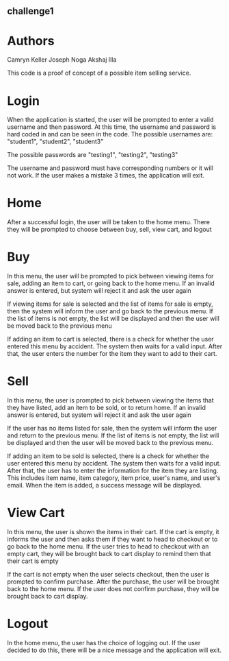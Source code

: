 ## challenge1

# Authors
 Camryn Keller
 Joseph Noga
 Akshaj Illa

This code is a proof of concept of a possible item selling service. 

# Login
When the application is started, the user will be prompted to enter a valid username and then password. At this time, the username and password is hard coded in and can be seen in the code. 
The possible usernames are:
 "student1", "student2", "student3"

The possible passwords are
 "testing1", "testing2", "testing3"

The username and password must have corresponding numbers or it will not work. If the user makes a mistake 3 times, the application will exit. 

# Home

After a successful login, the user will be taken to the home menu. There they will be prompted to choose between buy, sell, view cart, and logout

# Buy

In this menu, the user will be prompted to pick between viewing items for sale, adding an item to cart, or going back to the home menu. If an invalid answer is entered, but system will reject it and ask the user again

If viewing items for sale is selected and the list of items for sale is empty, then the system will inform the user and go back to the previous menu. If the list of items is not empty, the list will be displayed and then the user will be moved back to the previous menu

If adding an item to cart is selected, there is a check for whether the user entered this menu by accident. The system then waits for a valid input. After that, the user enters the number for the item they want to add to their cart.

# Sell

In this menu, the user is prompted to pick between viewing the items that they have listed, add an item to be sold, or to return home. If an invalid answer is entered, but system will reject it and ask the user again

If the user has no items listed for sale, then the system will inform the user and return to the previous menu. If the list of items is not empty, the list will be displayed and then the user will be moved back to the previous menu.

If adding an item to be sold is selected, there is a check for whether the user entered this menu by accident. The system then waits for a valid input. After that, the user has to enter the information for the item they are listing. This includes item name, item category, item price, user's name, and user's email. When the item is added, a success message will be displayed.

# View Cart

In this menu, the user is shown the items in their cart. If the cart is empty, it informs the user and then asks them if they want to head to checkout or to go back to the home menu. If the user tries to head to checkout with an empty cart, they will be brought back to cart display to remind them that their cart is empty

If the cart is not empty when the user selects checkout, then the user is prompted to confirm purchase. After the purchase, the user will be brought back to the home menu. If the user does not confirm purchase, they will be brought back to cart display.

# Logout

In the home menu, the user has the choice of logging out. If the user decided to do this, there will be a nice message and the application will exit.